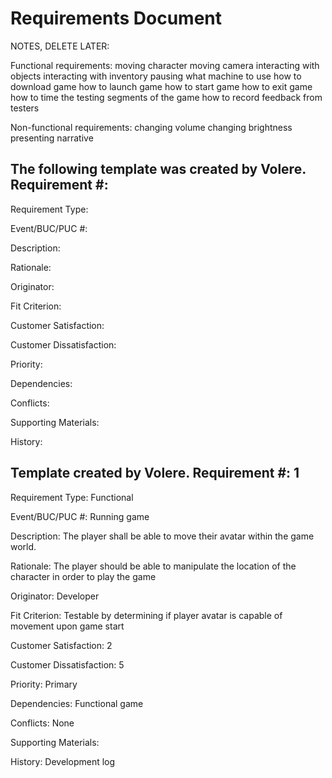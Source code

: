 Requirements Document
========
NOTES, DELETE LATER:

Functional requirements:
moving character
moving camera
interacting with objects
interacting with inventory
pausing
what machine to use
how to download game
how to launch game
how to start game
how to exit game
how to time the testing segments of the game
how to record feedback from testers

Non-functional requirements:
changing volume
changing brightness
presenting narrative

The following template was created by Volere.
Requirement #:
------------------

Requirement Type:

Event/BUC/PUC #:

Description: 

Rationale: 

Originator: 

Fit Criterion: 

Customer Satisfaction: 

Customer Dissatisfaction: 

Priority: 

Dependencies: 

Conflicts: 

Supporting Materials: 

History: 

Template created by Volere.
Requirement #: 1
------------------

Requirement Type: Functional

Event/BUC/PUC #: Running game

Description: The player shall be able to move their avatar within the game world.

Rationale: The player should be able to manipulate the location of the character in order to play the game

Originator: Developer

Fit Criterion: Testable by determining if player avatar is capable of movement upon game start

Customer Satisfaction: 2

Customer Dissatisfaction: 5

Priority: Primary

Dependencies: Functional game

Conflicts: None

Supporting Materials: 

History: Development log
